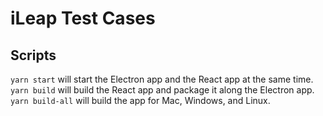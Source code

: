 # iLeap Test Cases

## Scripts

`yarn start` will start the Electron app and the React app at the same time.  
`yarn build` will build the React app and package it along the Electron app.
`yarn build-all` will build the app for Mac, Windows, and Linux.
